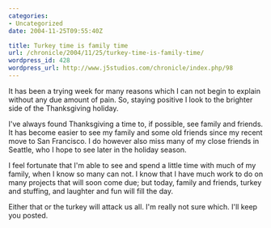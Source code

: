 ```yaml
--- 
categories:
- Uncategorized
date: 2004-11-25T09:55:40Z

title: Turkey time is family time
url: /chronicle/2004/11/25/turkey-time-is-family-time/
wordpress_id: 428
wordpress_url: http://www.j5studios.com/chronicle/index.php/98
---
```


It has been a trying week for many reasons which I can not begin to explain without any due amount of pain.  So, staying positive I look to the brighter side of the Thanksgiving holiday.


I've always found Thanksgiving a time to, if possible, see family and friends.  It has become easier to see my family and some old friends since my recent move to San Francisco.  I do however also miss many of my close friends in Seattle, who I hope to see later in the holiday season.


I feel fortunate that I'm able to see and spend a little time with much of my family, when I know so many can not.  I know that I have much work to do on many projects that will soon come due; but today, family and friends, turkey and stuffing, and laughter and fun will fill the day.


Either that or the turkey will attack us all.  I'm really not sure which.  I'll keep you posted.


